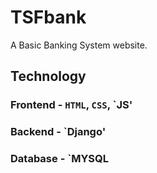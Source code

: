 # TSFbank
A Basic Banking System website.

## Technology
 ### Frontend - `HTML`, `CSS`, `JS'
 ### Backend - `Django'
 ### Database - `MYSQL
